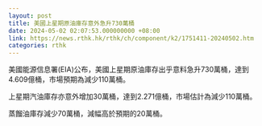 ```yaml
---
layout: post
title: 美國上星期原油庫存意外急升730萬桶
date: 2024-05-02 02:07:53.000000000 +08:00
link: https://news.rthk.hk/rthk/ch/component/k2/1751411-20240502.htm
categories: rthk
---
```


美國能源信息署(EIA)公布，美國上星期原油庫存出乎意料急升730萬桶，達到4.609億桶，市場預期為減少110萬桶。

上星期汽油庫存亦意外增加30萬桶，達到2.271億桶，市場估計為減少110萬桶。

蒸餾油庫存減少70萬桶，減幅高於預期的20萬桶。
